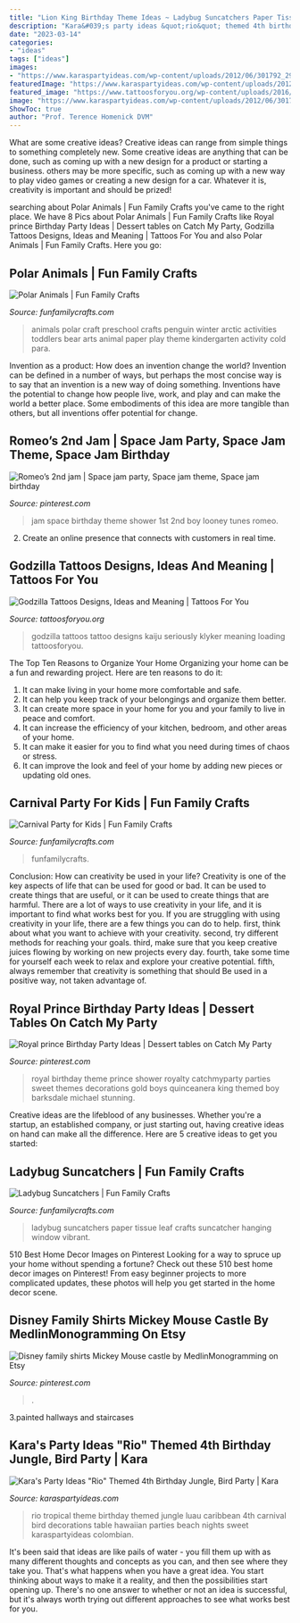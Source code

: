 ```yaml
---
title: "Lion King Birthday Theme Ideas ~ Ladybug Suncatchers Paper Tissue Leaf Crafts Suncatcher Hanging Window Vibrant"
description: "Kara&#039;s party ideas &quot;rio&quot; themed 4th birthday jungle, bird party"
date: "2023-03-14"
categories:
- "ideas"
tags: ["ideas"]
images:
- "https://www.karaspartyideas.com/wp-content/uploads/2012/06/301792_297076123720054_820311155_n_600x898.jpg"
featuredImage: "https://www.karaspartyideas.com/wp-content/uploads/2012/06/301792_297076123720054_820311155_n_600x898.jpg"
featured_image: "https://www.tattoosforyou.org/wp-content/uploads/2016/02/Godzilla-Back-Tattoo.jpg"
image: "https://www.karaspartyideas.com/wp-content/uploads/2012/06/301792_297076123720054_820311155_n_600x898.jpg"
ShowToc: true
author: "Prof. Terence Homenick DVM"
---
```



What are some creative ideas?
Creative ideas can range from simple things to something completely new. Some creative ideas are anything that can be done, such as coming up with a new design for a product or starting a business. others may be more specific, such as coming up with a new way to play video games or creating a new design for a car. Whatever it is, creativity is important and should be prized!

	

		
searching about Polar Animals | Fun Family Crafts you've came to the right place. We have 8 Pics about Polar Animals | Fun Family Crafts like Royal prince Birthday Party Ideas | Dessert tables on Catch My Party, Godzilla Tattoos Designs, Ideas and Meaning | Tattoos For You and also Polar Animals | Fun Family Crafts. Here you go:
		
    
## Polar Animals | Fun Family Crafts

<img loading=lazy src="https://funfamilycrafts.com/wp-content/uploads/2012/01/71.jpg" onerror="this.onerror=null;this.src='https://tse1.mm.bing.net/th?id=OIP.qY2SToZNYL_i-Zsuh8_8AQHaJ4&amp;pid=15.1';" alt="Polar Animals | Fun Family Crafts">

_Source: funfamilycrafts.com_

>animals polar craft preschool crafts penguin winter arctic activities toddlers bear arts animal paper play theme kindergarten activity cold para. 

	

Invention as a product: How does an invention change the world?
Invention can be defined in a number of ways, but perhaps the most concise way is to say that an invention is a new way of doing something. Inventions have the potential to change how people live, work, and play and can make the world a better place. Some embodiments of this idea are more tangible than others, but all inventions offer potential for change.

    
## Romeo’s 2nd Jam | Space Jam Party, Space Jam Theme, Space Jam Birthday

<img loading=lazy src="https://i.pinimg.com/736x/81/65/b6/8165b6082959e61d6d57142181ffd109.jpg" onerror="this.onerror=null;this.src='https://tse2.mm.bing.net/th?id=OIP.xTDt5vfhc_gnk6BprLVjwAHaJ3&amp;pid=15.1';" alt="Romeo’s 2nd jam | Space jam party, Space jam theme, Space jam birthday">

_Source: pinterest.com_

>jam space birthday theme shower 1st 2nd boy looney tunes romeo. 

	

2. Create an online presence that connects with customers in real time.

    
## Godzilla Tattoos Designs, Ideas And Meaning | Tattoos For You

<img loading=lazy src="https://www.tattoosforyou.org/wp-content/uploads/2016/02/Godzilla-Back-Tattoo.jpg" onerror="this.onerror=null;this.src='https://tse1.mm.bing.net/th?id=OIP.XiH8H06lJFQgxXLKKWjUvAHaKV&amp;pid=15.1';" alt="Godzilla Tattoos Designs, Ideas and Meaning | Tattoos For You">

_Source: tattoosforyou.org_

>godzilla tattoos tattoo designs kaiju seriously klyker meaning loading tattoosforyou. 

	

The Top Ten Reasons to Organize Your Home
Organizing your home can be a fun and rewarding project. Here are ten reasons to do it: 
1. It can make living in your home more comfortable and safe.
2. It can help you keep track of your belongings and organize them better. 
3. It can create more space in your home for you and your family to live in peace and comfort. 
4. It can increase the efficiency of your kitchen, bedroom, and other areas of your home. 
5. It can make it easier for you to find what you need during times of chaos or stress. 
6. It can improve the look and feel of your home by adding new pieces or updating old ones. 

    
## Carnival Party For Kids | Fun Family Crafts

<img loading=lazy src="https://funfamilycrafts.com/wp-content/uploads/2015/09/Carnival-Collage.jpg" onerror="this.onerror=null;this.src='https://tse2.mm.bing.net/th?id=OIP.2iSZvA1OL8DPA_pwvufgwQHaKl&amp;pid=15.1';" alt="Carnival Party for Kids | Fun Family Crafts">

_Source: funfamilycrafts.com_

>funfamilycrafts. 

	

Conclusion: How can creativity be used in your life?
Creativity is one of the key aspects of life that can be used for good or bad. It can be used to create things that are useful, or it can be used to create things that are harmful. There are a lot of ways to use creativity in your life, and it is important to find what works best for you. If you are struggling with using creativity in your life, there are a few things you can do to help. first, think about what you want to achieve with your creativity. second, try different methods for reaching your goals. third, make sure that you keep creative juices flowing by working on new projects every day. fourth, take some time for yourself each week to relax and explore your creative potential. fifth, always remember that creativity is something that should Be used in a positive way, not taken advantage of.

    
## Royal Prince Birthday Party Ideas | Dessert Tables On Catch My Party

<img loading=lazy src="https://i.pinimg.com/736x/e7/af/02/e7af02726ebf17bb272d03aa3dc691fd--blue-royal-themed-party-royal-prince-birthday-party-ideas.jpg?b=t" onerror="this.onerror=null;this.src='https://tse2.mm.bing.net/th?id=OIP.tcQAWH2NeVigTE3_dR53yQHaJ3&amp;pid=15.1';" alt="Royal prince Birthday Party Ideas | Dessert tables on Catch My Party">

_Source: pinterest.com_

>royal birthday theme prince shower royalty catchmyparty parties sweet themes decorations gold boys quinceanera king themed boy barksdale michael stunning. 

	

Creative ideas are the lifeblood of any businesses. Whether you're a startup, an established company, or just starting out, having creative ideas on hand can make all the difference. Here are 5 creative ideas to get you started: 

    
## Ladybug Suncatchers | Fun Family Crafts

<img loading=lazy src="https://funfamilycrafts.com/wp-content/uploads/2017/02/ladybug-suncatcher-768x1024.jpg" onerror="this.onerror=null;this.src='https://tse1.mm.bing.net/th?id=OIP.-K9SJupUGSGNAD7GzN_TFgHaJ4&amp;pid=15.1';" alt="Ladybug Suncatchers | Fun Family Crafts">

_Source: funfamilycrafts.com_

>ladybug suncatchers paper tissue leaf crafts suncatcher hanging window vibrant. 

	

510 Best Home Decor Images on Pinterest
Looking for a way to spruce up your home without spending a fortune? Check out these 510 best home decor images on Pinterest! From easy beginner projects to more complicated updates, these photos will help you get started in the home decor scene.

    
## Disney Family Shirts Mickey Mouse Castle By MedlinMonogramming On Etsy

<img loading=lazy src="https://i.pinimg.com/736x/f8/6e/f2/f86ef2a40eb7debfc1f9604789438494--disney-family-shirts-mickey-mouse.jpg" onerror="this.onerror=null;this.src='https://tse3.mm.bing.net/th?id=OIP.lKXT9PXLW0kG5ZGgjYg-7AHaJ3&amp;pid=15.1';" alt="Disney family shirts Mickey Mouse castle by MedlinMonogramming on Etsy">

_Source: pinterest.com_

>. 

	

3.painted hallways and staircases

    
## Kara&#039;s Party Ideas &quot;Rio&quot; Themed 4th Birthday Jungle, Bird Party | Kara

<img loading=lazy src="https://www.karaspartyideas.com/wp-content/uploads/2012/06/301792_297076123720054_820311155_n_600x898.jpg" onerror="this.onerror=null;this.src='https://tse1.mm.bing.net/th?id=OIP.gRNms9EqEFCPEHGpX3fVrQHaLF&amp;pid=15.1';" alt="Kara&#039;s Party Ideas &quot;Rio&quot; Themed 4th Birthday Jungle, Bird Party | Kara">

_Source: karaspartyideas.com_

>rio tropical theme birthday themed jungle luau caribbean 4th carnival bird decorations table hawaiian parties beach nights sweet karaspartyideas colombian. 

	

It's been said that ideas are like pails of water - you fill them up with as many different thoughts and concepts as you can, and then see where they take you. That's what happens when you have a great idea. You start thinking about ways to make it a reality, and then the possibilities start opening up. There's no one answer to whether or not an idea is successful, but it's always worth trying out different approaches to see what works best for you.

